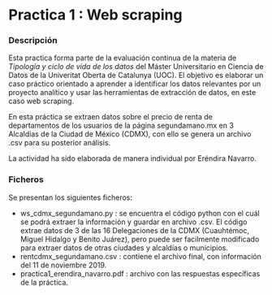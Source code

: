 # Practica 1 : Web scraping
### Descripción
Esta practica forma parte de la evaluación continua de la materia de _Tipología y ciclo de vida de los datos_ del Máster Universitario en Ciencia de Datos de la Univeritat Oberta de Catalunya (UOC). El objetivo es elaborar un caso práctico orientado a aprender a identificar los datos relevantes por un proyecto analítico y usar las herramientas de extracción de datos, en este caso web scraping.

En esta práctica se extraen datos sobre el precio de renta de departamentos de los usuarios de la página segundamano.mx en 3 Alcaldías de la Ciudad de México (CDMX), con ello se genera un archivo .csv para su posterior análisis.

La actividad ha sido elaborada de manera individual por Eréndira Navarro.

### Ficheros
Se presentan los siguientes ficheros:
  * ws_cdmx_segundamano.py : se encuentra el código python con el cuál se podrá extraer la información y guardar en archivo .csv. El código extrae datos de 3 de las 16 Delegaciones de la CDMX (Cuauhtémoc, Miguel Hidalgo y Benito Juárez), pero puede ser facilmente modificado para extraer datos de otras ciudades y alcaldías o municipios.
  * rentcdmx_segundamano.csv : contiene el archivo final, con información del 11 de noviembre 2019.
  * practica1_erendira_navarro.pdf : archivo con las respuestas específicas de la práctica.
